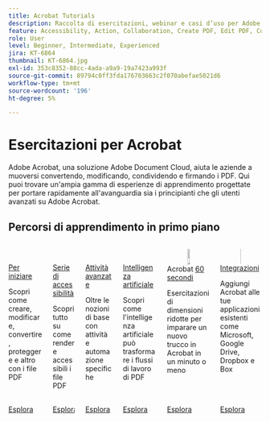 ```yaml
---
title: Acrobat Tutorials
description: Raccolta di esercitazioni, webinar e casi d’uso per Adobe Acrobat
feature: Accessibility, Action, Collaboration, Create PDF, Edit PDF, Convert PDF, Deploy, Mobile, Optimize PDF, Security, Workflow, Workspace, Skill Builder, Sign, Form
role: User
level: Beginner, Intermediate, Experienced
jira: KT-6864
thumbnail: KT-6864.jpg
exl-id: 353c8352-88cc-4ada-a9a9-19a7423a993f
source-git-commit: 89794c0ff3fda176703663c2f070abefae5021d6
workflow-type: tm+mt
source-wordcount: '196'
ht-degree: 5%

---
```


# Esercitazioni per Acrobat

Adobe Acrobat, una soluzione Adobe Document Cloud, aiuta le aziende a muoversi convertendo, modificando, condividendo e firmando i PDF. Qui puoi trovare un&#39;ampia gamma di esperienze di apprendimento progettate per portare rapidamente all&#39;avanguardia sia i principianti che gli utenti avanzati su Adobe Acrobat.

<div id="recs-overview-body-1"></div>
<div id="recs-overview-body-2"></div>
<div id="recs-overview-body-3"></div>
<div id="recs-overview-body-4"></div>
<div id="recs-overview-body-5"></div>
<div id="recs-overview-body-6"></div>

## Percorsi di apprendimento in primo piano

<!-- START CARDS HTML - DO NOT MODIFY BY HAND -->
<div class="columns">
    <div class="column is-half-tablet is-half-desktop is-one-third-widescreen" aria-label="Getting started">
        <div class="card" style="height: 100%; display: flex; flex-direction: column; height: 100%;">
            <div class="card-image">
                <figure class="image x-is-16by9">
                    <a href="https://experienceleague.adobe.com/it/docs/document-cloud-learn/acrobat-learning/getting-started/getting-started-overview" title="Introduzione" target="_self" rel="referrer">
                        <img class="is-bordered-r-small" src="https://experienceleague.adobe.com/it/docs/document-cloud-learn/acrobat-learning/media_19b331849a47f54403361e7661d1882d95fe97fcf.png?width=400&format=webply&optimize=medium" alt="Introduzione"
                             style="width: 100%; aspect-ratio: 16 / 9; object-fit: cover; overflow: hidden; display: block; margin: auto;">
                    </a>
                </figure>
            </div>
            <div class="card-content is-padded-small" style="display: flex; flex-direction: column; flex-grow: 1; justify-content: space-between;">
                <div class="top-card-content">
                    <p class="headline is-size-6 has-text-weight-bold">
                        <a href="https://experienceleague.adobe.com/it/docs/document-cloud-learn/acrobat-learning/getting-started/getting-started-overview" target="_self" rel="referrer" title="Introduzione">Per iniziare</a>
                    </p>
                    <p class="is-size-6">Scopri come creare, modificare, convertire, proteggere e altro con i file PDF</p>
                </div>
                <a href="https://experienceleague.adobe.com/it/docs/document-cloud-learn/acrobat-learning/getting-started/getting-started-overview" target="_self" rel="referrer" class="spectrum-Button spectrum-Button--outline spectrum-Button--primary spectrum-Button--sizeM" style="align-self: flex-start; margin-top: 1rem;">
                    <span class="spectrum-Button-label has-no-wrap has-text-weight-bold">Esplora</span>
                </a>
            </div>
        </div>
    </div>
    <div class="column is-half-tablet is-half-desktop is-one-third-widescreen" aria-label="Accessibility series">
        <div class="card" style="height: 100%; display: flex; flex-direction: column; height: 100%;">
            <div class="card-image">
                <figure class="image x-is-16by9">
                    <a href="https://experienceleague.adobe.com/it/docs/document-cloud-learn/acrobat-learning/accessibility-tutorials/accessibility-overview" title="Serie di accessibilità" target="_self" rel="referrer">
                        <img class="is-bordered-r-small" src="https://experienceleague.adobe.com/it/docs/document-cloud-learn/acrobat-learning/accessibility-tutorials/media_1160a8358f39482862ca2409c878ecea8815b0e35.png?width=400&format=webply&optimize=medium" alt="Serie di accessibilità"
                             style="width: 100%; aspect-ratio: 16 / 9; object-fit: cover; overflow: hidden; display: block; margin: auto;">
                    </a>
                </figure>
            </div>
            <div class="card-content is-padded-small" style="display: flex; flex-direction: column; flex-grow: 1; justify-content: space-between;">
                <div class="top-card-content">
                    <p class="headline is-size-6 has-text-weight-bold">
                        <a href="https://experienceleague.adobe.com/it/docs/document-cloud-learn/acrobat-learning/accessibility-tutorials/accessibility-overview" target="_self" rel="referrer" title="Serie di accessibilità">Serie di accessibilità</a>
                    </p>
                    <p class="is-size-6">Scopri tutto su come rendere accessibili i file PDF</p>
                </div>
                <a href="https://experienceleague.adobe.com/it/docs/document-cloud-learn/acrobat-learning/accessibility-tutorials/accessibility-overview" target="_self" rel="referrer" class="spectrum-Button spectrum-Button--outline spectrum-Button--primary spectrum-Button--sizeM" style="align-self: flex-start; margin-top: 1rem;">
                    <span class="spectrum-Button-label has-no-wrap has-text-weight-bold">Esplora</span>
                </a>
            </div>
        </div>
    </div>
    <div class="column is-half-tablet is-half-desktop is-one-third-widescreen" aria-label="Advanced tasks">
        <div class="card" style="height: 100%; display: flex; flex-direction: column; height: 100%;">
            <div class="card-image">
                <figure class="image x-is-16by9">
                    <a href="https://experienceleague.adobe.com/it/docs/document-cloud-learn/acrobat-learning/advanced-tasks/advanced-tasks-overview" title="Attività avanzate" target="_self" rel="referrer">
                        <img class="is-bordered-r-small" src="https://experienceleague.adobe.com/it/docs/document-cloud-learn/acrobat-learning/media_17d55969ad72e5933df620c2d5c84ba8e273ab39c.png?width=400&format=webply&optimize=medium" alt="Attività avanzate"
                             style="width: 100%; aspect-ratio: 16 / 9; object-fit: cover; overflow: hidden; display: block; margin: auto;">
                    </a>
                </figure>
            </div>
            <div class="card-content is-padded-small" style="display: flex; flex-direction: column; flex-grow: 1; justify-content: space-between;">
                <div class="top-card-content">
                    <p class="headline is-size-6 has-text-weight-bold">
                        <a href="https://experienceleague.adobe.com/it/docs/document-cloud-learn/acrobat-learning/advanced-tasks/advanced-tasks-overview" target="_self" rel="referrer" title="Attività avanzate">Attività avanzate</a>
                    </p>
                    <p class="is-size-6">Oltre le nozioni di base con attività e automazione specifiche</p>
                </div>
                <a href="https://experienceleague.adobe.com/it/docs/document-cloud-learn/acrobat-learning/advanced-tasks/advanced-tasks-overview" target="_self" rel="referrer" class="spectrum-Button spectrum-Button--outline spectrum-Button--primary spectrum-Button--sizeM" style="align-self: flex-start; margin-top: 1rem;">
                    <span class="spectrum-Button-label has-no-wrap has-text-weight-bold">Esplora</span>
                </a>
            </div>
        </div>
    </div>
    <div class="column is-half-tablet is-half-desktop is-one-third-widescreen" aria-label="AI powered">
        <div class="card" style="height: 100%; display: flex; flex-direction: column; height: 100%;">
            <div class="card-image">
                <figure class="image x-is-16by9">
                    <a href="https://experienceleague.adobe.com/it/docs/document-cloud-learn/acrobat-learning/ai-powered/ai-overview" title="Basato sull&apos;intelligenza artificiale" target="_self" rel="referrer">
                        <img class="is-bordered-r-small" src="https://experienceleague.adobe.com/it/docs/document-cloud-learn/acrobat-learning/ai-powered/media_1220d424bff112d1d5f154e5ab4f2fe8a5cbd4334.png?width=2000?width=400&format=webply&optimize=medium" alt="Basato sull&apos;intelligenza artificiale"
                             style="width: 100%; aspect-ratio: 16 / 9; object-fit: cover; overflow: hidden; display: block; margin: auto;">
                    </a>
                </figure>
            </div>
            <div class="card-content is-padded-small" style="display: flex; flex-direction: column; flex-grow: 1; justify-content: space-between;">
                <div class="top-card-content">
                    <p class="headline is-size-6 has-text-weight-bold">
                        <a href="https://experienceleague.adobe.com/it/docs/document-cloud-learn/acrobat-learning/ai-powered/ai-overview" target="_self" rel="referrer" title="Basato sull&apos;intelligenza artificiale">Intelligenza artificiale </a>
                    </p>
                    <p class="is-size-6">Scopri come l'intelligenza artificiale può trasformare i flussi di lavoro di PDF</p>
                </div>
                <a href="https://experienceleague.adobe.com/it/docs/document-cloud-learn/acrobat-learning/ai-powered/ai-overview" target="_self" rel="referrer" class="spectrum-Button spectrum-Button--outline spectrum-Button--primary spectrum-Button--sizeM" style="align-self: flex-start; margin-top: 1rem;">
                    <span class="spectrum-Button-label has-no-wrap has-text-weight-bold">Esplora</span>
                </a>
            </div>
        </div>
    </div>
    <div class="column is-half-tablet is-half-desktop is-one-third-widescreen" aria-label="60-second Acrobat">
        <div class="card" style="height: 100%; display: flex; flex-direction: column; height: 100%;">
            <div class="card-image">
                <figure class="image x-is-16by9">
                    <a href="https://experienceleague.adobe.com/it/docs/document-cloud-learn/acrobat-learning/60-second/60-second-overview" title="Acrobat da 60 secondi" target="_self" rel="referrer">
                        <img class="is-bordered-r-small" src="https://experienceleague.adobe.com/it/docs/document-cloud-learn/acrobat-learning/media_1e95e07bbceaf7e8f9bfccff9dccc7827fe813d96.png?width=400&format=webply&optimize=medium" alt="Acrobat da 60 secondi"
                             style="width: 100%; aspect-ratio: 16 / 9; object-fit: cover; overflow: hidden; display: block; margin: auto;">
                    </a>
                </figure>
            </div>
            <div class="card-content is-padded-small" style="display: flex; flex-direction: column; flex-grow: 1; justify-content: space-between;">
                <div class="top-card-content">
                    <p class="headline is-size-6 has-text-weight-bold">
                        Acrobat <a href="https://experienceleague.adobe.com/it/docs/document-cloud-learn/acrobat-learning/60-second/60-second-overview" target="_self" rel="referrer" title="Acrobat da 60 secondi">60 secondi</a>
                    </p>
                    <p class="is-size-6">Esercitazioni di dimensioni ridotte per imparare un nuovo trucco in Acrobat in un minuto o meno</p>
                </div>
                <a href="https://experienceleague.adobe.com/it/docs/document-cloud-learn/acrobat-learning/60-second/60-second-overview" target="_self" rel="referrer" class="spectrum-Button spectrum-Button--outline spectrum-Button--primary spectrum-Button--sizeM" style="align-self: flex-start; margin-top: 1rem;">
                    <span class="spectrum-Button-label has-no-wrap has-text-weight-bold">Esplora</span>
                </a>
            </div>
        </div>
    </div>
    <div class="column is-half-tablet is-half-desktop is-one-third-widescreen" aria-label="Integrations">
        <div class="card" style="height: 100%; display: flex; flex-direction: column; height: 100%;">
            <div class="card-image">
                <figure class="image x-is-16by9">
                    <a href="https://experienceleague.adobe.com/it/docs/document-cloud-learn/acrobat-learning/integrations/integrate-overview" title="Integrazioni" target="_self" rel="referrer">
                        <img class="is-bordered-r-small" src="https://experienceleague.adobe.com/it/docs/document-cloud-learn/acrobat-learning/media_171337d52d3205c2011e230e71736cc71f74ba0ee.png?width=400&format=webply&optimize=medium" alt="Integrazioni"
                             style="width: 100%; aspect-ratio: 16 / 9; object-fit: cover; overflow: hidden; display: block; margin: auto;">
                    </a>
                </figure>
            </div>
            <div class="card-content is-padded-small" style="display: flex; flex-direction: column; flex-grow: 1; justify-content: space-between;">
                <div class="top-card-content">
                    <p class="headline is-size-6 has-text-weight-bold">
                        <a href="https://experienceleague.adobe.com/it/docs/document-cloud-learn/acrobat-learning/integrations/integrate-overview" target="_self" rel="referrer" title="Integrazioni">Integrazioni</a>
                    </p>
                    <p class="is-size-6">Aggiungi Acrobat alle tue applicazioni esistenti come Microsoft, Google Drive, Dropbox e Box</p>
                </div>
                <a href="https://experienceleague.adobe.com/it/docs/document-cloud-learn/acrobat-learning/integrations/integrate-overview" target="_blank" rel="referrer" class="spectrum-Button spectrum-Button--outline spectrum-Button--primary spectrum-Button--sizeM" style="align-self: flex-start; margin-top: 1rem;">
                    <span class="spectrum-Button-label has-no-wrap has-text-weight-bold">Esplora</span>
                </a>
            </div>
        </div>
    </div>
</div>
<!-- END CARDS HTML - DO NOT MODIFY BY HAND -->
